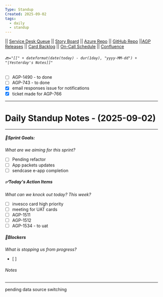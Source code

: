```yaml
---
Type: Standup
Created: 2025-09-02
tags:
  - daily
  - standup
---
```

|| [Service Desk Queue](https://itkcl.atlassian.net/jira/servicedesk/projects/ITS/queues/custom/220) || [Story Board](https://itkcl.atlassian.net/jira/software/c/projects/AGP/boards/86) || [Azure Repo](https://devops.kclife.net/Applications) || [GitHub Repo](https://github.com/kclife-it)
||[AGP Releases](https://itkcl.atlassian.net/projects/AGP?selectedItem=com.atlassian.jira.jira-projects-plugin%3Arelease-page) || [Card Backlog](https://itkcl.atlassian.net/jira/software/c/projects/AGP/boards/86/backlog) || [On-Call Schedule](https://itkcl.atlassian.net/jira/ops/who-is-on-call) || [Confluence](https://itkcl.atlassian.net/wiki/home) 
###### 🔙`="[[" + dateformat(date(today) - dur(1day), "yyyy-MM-dd") + "|Yesterday's Notes]]"` 
- [ ] AGP-1490 - to done
- [ ] AGP-743 - to done
- [x] email responses issue for notifications
- [x] ticket made for AGP-766
---
# Daily Standup Notes - (2025-09-02)
---
##### 🔁Sprint Goals: 
*What are we aiming for this sprint?* 
- [ ] Pending refactor
- [ ] App packets updates
- [ ] sendcase e-app completion

##### ✅Today's Action Items
*What can we knock out today? This week?*
- [ ] invesco card high priority
- [ ] meeting for UAT cards
- [ ] AGP-1511
- [ ] AGP-1512
- [ ] AGP-1534 - to uat

##### 🚫Blockers
*What is stopping us from progress?*
- [ ] 

###### Notes
---
pending data source switching
